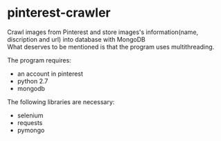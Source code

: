 # pinterest-crawler
Crawl images from Pinterest and store images's information(name, discription and url) into database with MongoDB<br/>
What deserves to be mentioned is that the program uses multithreading.

The program requires:
- an account in pinterest
- python 2.7
- mongodb<br/>

The following libraries are necessary:
- selenium
- requests
- pymongo
